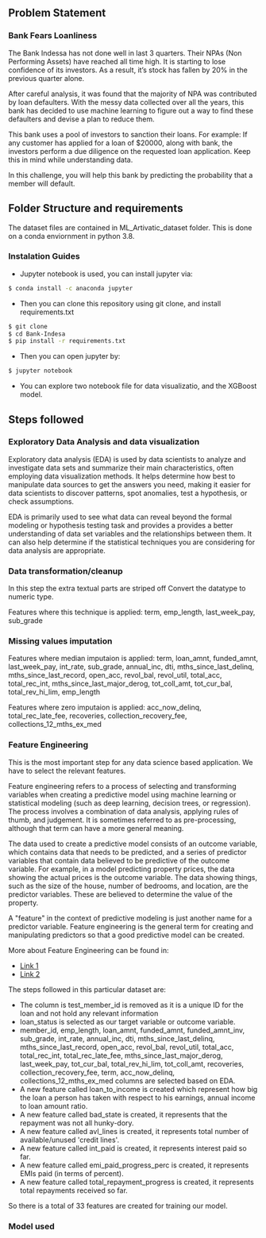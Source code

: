 ## Problem Statement

### Bank Fears Loanliness

The Bank Indessa has not done well in last 3 quarters. Their NPAs (Non Performing Assets) have reached all time high. It is starting to lose confidence of its investors. As a result, it’s stock has fallen by 20% in the previous quarter alone.

After careful analysis, it was found that the majority of NPA was contributed by loan defaulters. With the messy data collected over all the years, this bank has decided to use machine learning to figure out a way to find these defaulters and devise a plan to reduce them.

This bank uses a pool of investors to sanction their loans. For example: If any customer has applied for a loan of $20000, along with bank, the investors perform a due diligence on the requested loan application. Keep this in mind while understanding data.

In this challenge, you will help this bank by predicting the probability that a member will default.

## Folder Structure and requirements

The dataset files are contained in ML_Artivatic_dataset folder.
This is done on a conda enviornment in python 3.8.

### Instalation Guides

* Jupyter notebook is used, you can install jupyter via:
```bash
$ conda install -c anaconda jupyter
```
* Then you can clone this repository using git clone, and install requirements.txt
```bash
$ git clone 
$ cd Bank-Indesa
$ pip install -r requirements.txt
```
* Then you can open jupyter by:
```bash
$ jupyter notebook
```
* You can explore two notebook file for data visualizatio, and the XGBoost model.

## Steps followed

### Exploratory Data Analysis and data visualization

Exploratory data analysis (EDA) is used by data scientists to analyze and investigate data sets and summarize their main characteristics, often employing data visualization methods. It helps determine how best to manipulate data sources to get the answers you need, making it easier for data scientists to discover patterns, spot anomalies, test a hypothesis, or check assumptions.

EDA is primarily used to see what data can reveal beyond the formal modeling or hypothesis testing task and provides a provides a better understanding of data set variables and the relationships between them. It can also help determine if the statistical techniques you are considering for data analysis are appropriate.

### Data transformation/cleanup

In this step the extra textual parts are striped off
Convert the datatype to numeric type.

Features where this technique is applied: term, emp_length, last_week_pay, sub_grade

### Missing values imputation

Features where median imputaion is applied: term, loan_amnt, funded_amnt, last_week_pay, int_rate, sub_grade, annual_inc, dti, mths_since_last_delinq, mths_since_last_record, open_acc, revol_bal, revol_util, total_acc, total_rec_int, mths_since_last_major_derog, tot_coll_amt, tot_cur_bal, total_rev_hi_lim, emp_length

Features where zero imputaion is applied: acc_now_delinq, total_rec_late_fee, recoveries, collection_recovery_fee, collections_12_mths_ex_med

### Feature Engineering

This is the most important step for any data science based application. We have to select the relevant features.

Feature engineering refers to a process of selecting and transforming variables when creating a predictive model using machine learning or statistical modeling (such as deep learning, decision trees, or regression). The process involves a combination of data analysis, applying rules of thumb, and judgement. It is sometimes referred to as pre-processing, although that term can have a more general meaning.

The data used to create a predictive model consists of an outcome variable, which contains data that needs to be predicted, and a series of predictor variables that contain data believed to be predictive of the outcome variable. For example, in a model predicting property prices, the data showing the actual prices is the outcome variable. The data showing things, such as the size of the house, number of bedrooms, and location, are the predictor variables. These are believed to determine the value of the property.

A "feature" in the context of predictive modeling is just another name for a predictor variable. Feature engineering is the general term for creating and manipulating predictors so that a good predictive model can be created.

More about Feature Engineering can be found in:
* [Link 1](https://www.displayr.com/what-is-feature-engineering/)
* [Link 2](https://medium.com/mindorks/what-is-feature-engineering-for-machine-learning-d8ba3158d97a)

The steps followed in this particular dataset are:
* The column is test_member_id is removed as it is a unique ID for the loan and not hold any relevant information
* loan_status is selected as our target variable or outcome variable.
* member_id, emp_length, loan_amnt, funded_amnt, funded_amnt_inv, sub_grade, int_rate, annual_inc, dti, mths_since_last_delinq, mths_since_last_record, open_acc, revol_bal, revol_util, total_acc, total_rec_int, total_rec_late_fee, mths_since_last_major_derog, last_week_pay, tot_cur_bal, total_rev_hi_lim, tot_coll_amt, recoveries, collection_recovery_fee, term, acc_now_delinq, collections_12_mths_ex_med columns are selected based on EDA.
* A new feature called loan_to_income is created which represent how big the loan a person has taken with respect to his earnings, annual income to loan amount ratio.
* A new feature called bad_state is created, it represents that the repayment was not all hunky-dory.
* A new feature called avl_lines is created, it represents total number of available/unused 'credit lines'.
* A new feature called int_paid is created, it represents interest paid so far.
* A new feature called emi_paid_progress_perc is created, it represents EMIs paid (in terms of percent).
* A new feature called total_repayment_progress is created, it represents total repayments received so far.

So there is a total of 33 features are created for training our model.

### Model used

